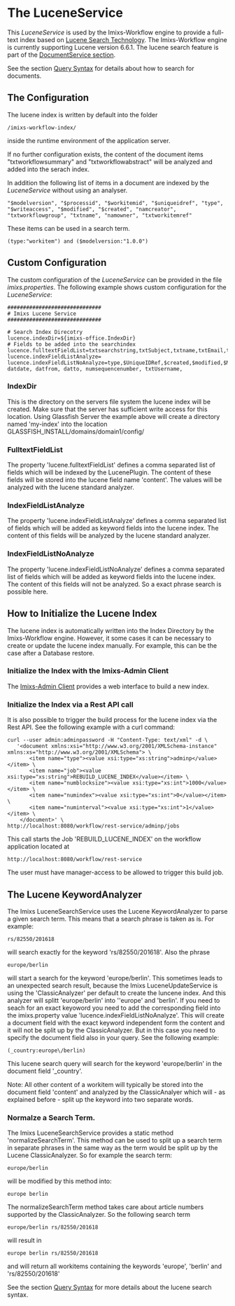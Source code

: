 # The LuceneService 
This _LuceneService_ is used by the Imixs-Workflow engine to provide a full-text index based on [Lucene Search Technology](https://lucene.apache.org/). The Imixs-Workflow engine is currently supporting Lucene version 6.6.1. The lucene search feature is part of the [DocumentService section](./documentservice.html).

See the section [Query Syntax](queries.html) for details about how to search for documents.

## The Configuration
The lucene index is written by default into the folder 

	/imixs-workflow-index/
	
inside the runtime environment of the application server.

If no further configuration exists, the content of the document items  "txtworkflowsummary" and "txtworkflowabstract" will be analyzed and added into the serach index. 

In addition the following list of items in a document are indexed by the _LuceneService_ without using an analyser. 

	"$modelversion", "$processid", "$workitemid", "$uniqueidref", "type", 
	"$writeaccess", "$modified", "$created", "namcreator", "txtworkflowgroup", "txtname", "namowner", "txtworkitemref"

These items can be used in a search term. 

    (type:"workitem") and ($modelversion:"1.0.0")

## Custom Configuration
The custom configuration of the _LuceneService_ can be provided in the file _imixs.properties_. The following example shows custom configuration for the _LuceneService_:
 
	##############################
	# Imixs Lucene Service 
	##############################
	
	# Search Index Direcotry 
	lucence.indexDir=${imixs-office.IndexDir}
	# Fields to be added into the searchindex
	lucence.fulltextFieldList=txtsearchstring,txtSubject,txtname,txtEmail,txtWorkflowAbstract,txtWorkflowSummary
	lucence.indexFieldListAnalyze=
	lucence.indexFieldListNoAnalyze=type,$UniqueIDRef,$created,$modified,$ModelVersion,namCreator,$ProcessID,datDate,txtWorkflowGroup,txtemail, datdate, datfrom, datto, numsequencenumber, txtUsername,


### IndexDir
 
This is the directory on the servers file system the lucene index will be created. Make sure that 
the server has sufficient write access for this location. Using Glassfish Server the example above will  create a directory named 'my-index' into the location GLASSFISH_INSTALL/domains/domain1/config/
 
### FulltextFieldList
The property 'lucene.fulltextFieldList' defines a comma separated list of fields which will be indexed by the LucenePlugin. The content of these fields will be stored into the lucene field name 'content'. The values will be analyzed  with the lucene standard analyzer.
 
### IndexFieldListAnalyze
The property 'lucene.indexFieldListAnalyze' defines a comma separated list of fields which will be added as keyword  fields into the lucene index. The content of this fields will be analyzed by the  lucene standard analyzer. 
 
### IndexFieldListNoAnalyze
The property 'lucene.indexFieldListNoAnalyze' defines a comma separated list of fields which will be added as keyword  fields into the lucene index. The content of this fields will not be analyzed. So a exact phrase search is possible here.
 
 

## How to Initialize the Lucene Index

The lucene index is automatically written into the Index Directory by the Imixs-Workflow engine.
However, it some cases it can be necessary to create or update the lucene index manually. For example, this can be the case after a Database restore. 

### Initialize the Index with the Imixs-Admin Client 
The [Imixs-Admin Client](../administration.html) provides a web interface to build a new index. 

### Initialize the Index via a Rest API call

It is also possible to trigger the build process for the lucene index via the Rest API. See the following example with a curl command:

	curl --user admin:adminpassword -H "Content-Type: text/xml" -d \
       '<document xmlns:xsi="http://www.w3.org/2001/XMLSchema-instance" xmlns:xs="http://www.w3.org/2001/XMLSchema"> \
           <item name="type"><value xsi:type="xs:string">adminp</value></item> \
           <item name="job"><value xsi:type="xs:string">REBUILD_LUCENE_INDEX</value></item> \
           <item name="numblocksize"><value xsi:type="xs:int">1000</value></item> \
           <item name="numindex"><value xsi:type="xs:int">0</value></item> \
           <item name="numinterval"><value xsi:type="xs:int">1</value></item> \
        </document>' \
    http://localhost:8080/workflow/rest-service/adminp/jobs

 
This call starts the Job 'REBUILD\_LUCENE\_INDEX' on the workflow application located at

    http://localhost:8080/workflow/rest-service
  
The user must have manager-access to be allowed to trigger this build job. 



## The Lucene KeywordAnalyzer 

The Imixs LuceneSearchService uses the Lucene KeywordAnalyzer to parse a given search term. This means that a search phrase is taken as is. For example:

	rs/82550/201618 

will search exactly for the keyword 'rs/82550/201618'. Also the phrase

	europe/berlin

will start a search for the keyword 'europe/berlin'. This sometimes leads to an unexpected search result, because the Imixs LuceneUpdateService is using the 'ClassicAnalyzer' per default to create the luncene index. And this analyzer will splitt 'europe/berlin' into ''europe' and 'berlin'. If you need to seach for an exact keyoword you need to add the corresponding field into the imixs.property value 'lucence.indexFieldListNoAnalyze'. This will create a document field with the exact keyword independent form the content and it will not be split up by the ClassicAnalyzer. But in this case you need to specify the document field also in your query. See the following example:

	(_country:europe\/berlin)

This lucene search query will search for the keyword 'europe/berlin' in the document field '_country'.

Note: All other content of a workitem will typically be stored into the document field 'content' and analyzed by the ClassicAnalyer which will - as explained before - split up the keyword into two separate words.

### Normalze a Search Term.

The Imixs LuceneSearchService provides a static method 'normalizeSearchTerm'. This method can be used to split up a search term in separate phrases in the same way as the term would be split up by the Lucene ClassicAnalyzer. So for example the search term:

	europe/berlin

will be modified by this method into:

	europe berlin

The normalizeSearchTerm method takes care about article numbers supported by the ClassicAnalyzer. So the following search term

	europe/berlin rs/82550/201618

will result in

	europe berlin rs/82550/201618

and will return all workitems containing the keywords 'europe', 'berlin' and 'rs/82550/201618'
 
 
See the section [Query Syntax](queries.html) for more details about the lucene search syntax.  
 
 